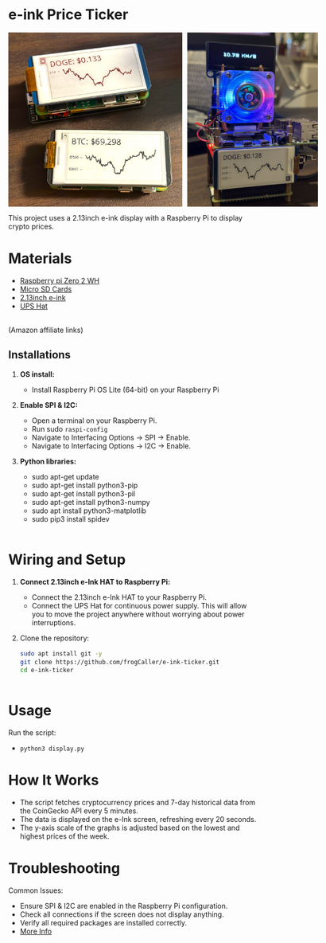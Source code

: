 # e-ink Price Ticker
<div style="display: flex; gap: 10px;">  
    <img src="images/e-ink-display.jpeg" width="350">
    <img src="images/dogeProject.jpeg" width="auto" height="350">
</div>

This project uses a 2.13inch e-ink display with a Raspberry Pi to display crypto prices.

# Materials
* [Raspberry pi Zero 2 WH](https://amzn.to/3VO7eu2)<br />
* [Micro SD Cards](https://amzn.to/4erXgWD)<br />
* [2.13inch e-ink](https://amzn.to/3WLFCX2)<br />
* [UPS Hat](https://amzn.to/4ceZp6I)<br />
<br />
(Amazon affiliate links)<br />

## **Installations**

1. **OS install:**
   - Install Raspberry Pi OS Lite (64-bit) on your Raspberry Pi <br />
   
2. **Enable SPI & I2C:**
   - Open a terminal on your Raspberry Pi.
   - Run sudo `raspi-config`
   - Navigate to Interfacing Options -> SPI -> Enable.
   - Navigate to Interfacing Options -> I2C -> Enable.

3. **Python libraries:**
   - sudo apt-get update
   - sudo apt-get install python3-pip
   - sudo apt-get install python3-pil
   - sudo apt-get install python3-numpy
   - sudo apt install python3-matplotlib
   - sudo pip3 install spidev
   <br />

# Wiring and Setup
1. **Connect 2.13inch e-Ink HAT to Raspberry Pi:**
   - Connect the 2.13inch e-Ink HAT to your Raspberry Pi. <br />
   - Connect the UPS Hat for continuous power supply. This will allow you to move the project anywhere without worrying about power interruptions.

2. Clone the repository:
   ```bash
   sudo apt install git -y
   git clone https://github.com/frogCaller/e-ink-ticker.git
   cd e-ink-ticker
  
# Usage
Run the script:
   - `python3 display.py`

# How It Works
  - The script fetches cryptocurrency prices and 7-day historical data from the CoinGecko API every 5 minutes.
  - The data is displayed on the e-Ink screen, refreshing every 20 seconds.
  - The y-axis scale of the graphs is adjusted based on the lowest and highest prices of the week.

# Troubleshooting
Common Issues:
   - Ensure SPI & I2C are enabled in the Raspberry Pi configuration.
   - Check all connections if the screen does not display anything.
   - Verify all required packages are installed correctly.
   - [More Info](https://www.waveshare.com/wiki/2.13inch_e-Paper_HAT_Manual)
